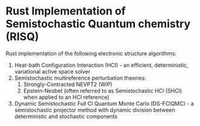# Rust Implementation of Semistochastic Quantum chemistry (RISQ)

Rust implementation of the following electronic structure algorithms:
1. Heat-bath Configuration Interaction (HCI) - an efficient, deterministic, variational active space solver
2. Semistochastic multireference perturbation theories:
   1. Strongly-Contracted NEVPT2 (WIP)
   2. Epstein-Nesbet (often referred to as Semistochastic HCI (SHCI) when applied to an HCI reference)
3. Dynamic Semistochastic Full CI Quantum Monte Carlo (DS-FCIQMC) - a semistochastic projector method with dynamic division between deterministic and stochastic components
